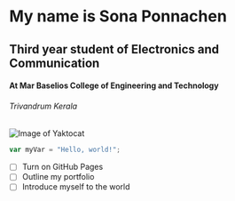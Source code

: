 # My name is Sona Ponnachen
## Third year student of Electronics and Communication
#### At Mar Baselios College of Engineering and Technology
###### Trivandrum Kerala


![Image of Yaktocat](https://octodex.github.com/images/yaktocat.png)


``` javascript
var myVar = "Hello, world!";
```

- [ ] Turn on GitHub Pages
- [ ] Outline my portfolio
- [ ] Introduce myself to the world
